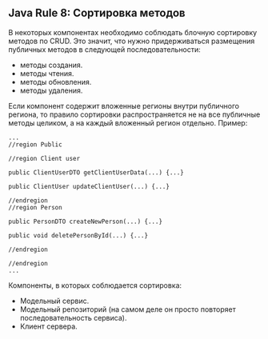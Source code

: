 ## Java Rule 8: Сортировка методов

В некоторых компонентах необходимо соблюдать блочную сортировку методов по CRUD.
Это значит, что нужно придерживаться размещения публичных методов в следующей последовательности:
- методы создания.
- методы чтения.
- методы обновления.
- методы удаления.

Если компонент содержит вложенные регионы внутри публичного региона, то правило сортировки распространяется не на все
публичные методы целиком, а на каждый вложенный регион отдельно.
Пример:
```
...
//region Public

//region Client user

public ClientUserDTO getClientUserData(...) {...}

public ClientUser updateClientUser(...) {...}

//endregion
//region Person

public PersonDTO createNewPerson(...) {...}

public void deletePersonById(...) {...}

//endregion

//endregion
...
```

Компоненты, в которых соблюдается сортировка:
- Модельный сервис.
- Модельный репозиторий (на самом деле он просто повторяет последовательность сервиса).
- Клиент сервера.
